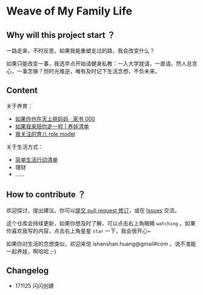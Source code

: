 # Weave of My Family Life


## Why will this project start ？


一路走来，不时反思，如果我能重塑走过的路，我会改变什么？

如果只能改变一事，我选早点开始请健身私教：一入大学就请，一直请。然人总贪心，一事怎够？但时光难逆，唯有及时记下生活念想，不负未来。

## Content

关于养育：

- [如果你也在天上挑妈妈 · 家书 000](http://ishanshan.top/MurMur/LetterFamily000Baby.html) 
- [如果我来陪你走一程 | 养娃清单](https://github.com/ishanshan/ForFamily/blob/master/HbBreeding.md)
- [我关注的育儿 role model]()


关于生活方式：

- [简单生活行动清单]()
- 理财
- ……


## How to contribute ？


欢迎探讨，提出建议。你可以[提交 pull request 修订](https://guides.github.com/activities/forking/#making-changes)，或在 [Issues](https://github.com/ishanshan/ForFamily/issues) 交流。

这个仓库会持续更新，如果你想及时了解，可以点击右上角眼睛 `watching` 。如果你喜欢我写的内容，点击右上角星星 `star` 一下，我会很开心~

如果你对生活的念想类似，欢迎来信 ishanshan.huang@gmail#com 。说不准能一起养娃，啊哈哈 ;-)




## Changelog 

- 171125 闪闪创建


